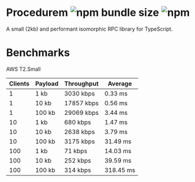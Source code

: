 # Procedurem  ![npm bundle size](https://img.shields.io/bundlephobia/minzip/procedurem) ![npm](https://img.shields.io/npm/v/procedurem)
A small (2kb) and performant isomorphic RPC library for TypeScript.

# Benchmarks
AWS T2.Small

| Clients | Payload | Throughput | Average   |
|---------|---------|------------|-----------|
| 1       | 1 kb    | 3030 kbps  | 0.33 ms   |
| 1       | 10 kb   | 17857 kbps | 0.56 ms   |
| 1       | 100 kb  | 29069 kbps | 3.44 ms   |
| 10      | 1 kb    | 680 kbps   | 1.47 ms   |
| 10      | 10 kb   | 2638 kbps  | 3.79 ms   |
| 10      | 100 kb  | 3175 kbps  | 31.49 ms  |
| 100     | 1 kb    | 71 kbps    | 14.03 ms  |
| 100     | 10 kb   | 252 kbps   | 39.59 ms  |
| 100     | 100 kb  | 314 kbps   | 318.45 ms |
